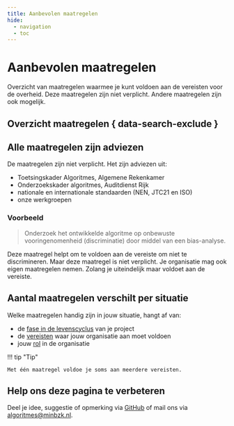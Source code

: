 ```yaml
---
title: Aanbevolen maatregelen
hide:
  - navigation
  - toc
---
```


# Aanbevolen maatregelen
Overzicht van maatregelen waarmee je kunt voldoen aan de vereisten voor de overheid. Deze maatregelen zijn niet verplicht. Andere maatregelen zijn ook mogelijk.

## Overzicht maatregelen { data-search-exclude }

<!-- list_maatregelen -->

## Alle maatregelen zijn adviezen
De maatregelen zijn niet verplicht. Het zijn adviezen uit:

- Toetsingskader Algoritmes, Algemene Rekenkamer
- Onderzoekskader algoritmes, Auditdienst Rijk
- nationale en internationale standaarden (NEN, JTC21 en ISO)
- onze werkgroepen

### Voorbeeld
> Onderzoek het ontwikkelde algoritme op onbewuste vooringenomenheid (discriminatie) door middel van een bias-analyse.

Deze maatregel helpt om te voldoen aan de vereiste om niet te discrimineren. Maar deze maatregel is niet verplicht. Je organisatie mag ook eigen maatregelen nemen. Zolang je uiteindelijk maar voldoet aan de vereiste.
    
## Aantal maatregelen verschilt per situatie
Welke maatregelen handig zijn in jouw situatie, hangt af van:

- de [fase in de levenscyclus](../../levenscyclus/) van je project
- de [vereisten](../../vereisten/) waar jouw organisatie aan moet voldoen
- jouw [rol](../../rollen/) in de organisatie

!!! tip "Tip"

    Met één maatregel voldoe je soms aan meerdere vereisten.

## Help ons deze pagina te verbeteren
Deel je idee, suggestie of opmerking via [GitHub](https://github.com/MinBZK/Algoritmekader/edit/main/docs/voldoen-aan-wetten-en-regels/maatregelen/index.md) of mail ons via [algoritmes@minbzk.nl](mailto:algoritmes@minbzk.nl).
